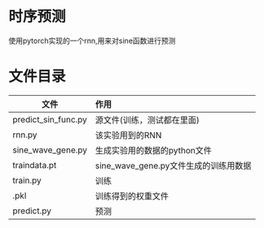 # 时序预测
使用pytorch实现的一个rnn,用来对sine函数进行预测

# 文件目录
|文件|作用|
|-|:-|
|predict_sin_func.py |源文件(训练，测试都在里面)|
|rnn.py|该实验用到的RNN|
|sine_wave_gene.py|生成实验用的数据的python文件|
|traindata.pt|sine_wave_gene.py文件生成的训练用数据|
| train.py | 训练 |
|.pkl |训练得到的权重文件|
|predict.py| 预测|




